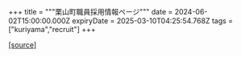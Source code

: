 +++
title = """栗山町職員採用情報ページ"""
date = 2024-06-02T15:00:00.000Z
expiryDate = 2025-03-10T04:25:54.768Z
tags = ["kuriyama","recruit"]
+++


[[source]](https://www.town.kuriyama.hokkaido.jp/site/saiyou/)
